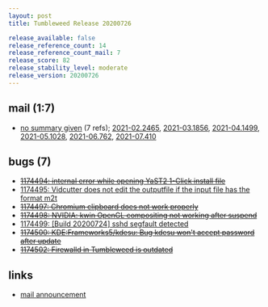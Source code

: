 ```yaml
---
layout: post
title: Tumbleweed Release 20200726

release_available: false
release_reference_count: 14
release_reference_count_mail: 7
release_score: 82
release_stability_level: moderate
release_version: 20200726
---
```


## mail (1:7)

- [no summary given](https://lists.opensuse.org/archives/list/factory@lists.opensuse.org/thread/47M47M6QXNFHS4VBPAOJ2GEQPCWDB43L) (7 refs); [2021-02.2465](https://lists.opensuse.org/archives/list/factory@lists.opensuse.org/thread/47M47M6QXNFHS4VBPAOJ2GEQPCWDB43L), [2021-03.1856](https://lists.opensuse.org/archives/list/factory@lists.opensuse.org/thread/47M47M6QXNFHS4VBPAOJ2GEQPCWDB43L), [2021-04.1499](https://lists.opensuse.org/archives/list/factory@lists.opensuse.org/thread/47M47M6QXNFHS4VBPAOJ2GEQPCWDB43L), [2021-05.1028](https://lists.opensuse.org/archives/list/factory@lists.opensuse.org/thread/47M47M6QXNFHS4VBPAOJ2GEQPCWDB43L), [2021-06.762](https://lists.opensuse.org/archives/list/factory@lists.opensuse.org/thread/47M47M6QXNFHS4VBPAOJ2GEQPCWDB43L), [2021-07.410](https://lists.opensuse.org/archives/list/factory@lists.opensuse.org/thread/47M47M6QXNFHS4VBPAOJ2GEQPCWDB43L)

## bugs (7)

<!--more-->

- ~~[1174494: internal error while opening YaST2 1-Click install file](https://bugzilla.opensuse.org/show_bug.cgi?id=1174494)~~
- [1174495: Vidcutter does not edit the outputfile if the input file has the format m2t](https://bugzilla.opensuse.org/show_bug.cgi?id=1174495)
- ~~[1174497: Chromium clipboard does not work properly](https://bugzilla.opensuse.org/show_bug.cgi?id=1174497)~~
- ~~[1174498: NVIDIA: kwin OpenGL compositing not working after suspend](https://bugzilla.opensuse.org/show_bug.cgi?id=1174498)~~
- [1174499: \[Build 20200724\] sshd segfault detected](https://bugzilla.opensuse.org/show_bug.cgi?id=1174499)
- ~~[1174500: KDE:Frameworks5/kdesu: Bug  kdesu won't accept password after update](https://bugzilla.opensuse.org/show_bug.cgi?id=1174500)~~
- ~~[1174502: Firewalld in Tumbleweed is outdated](https://bugzilla.opensuse.org/show_bug.cgi?id=1174502)~~



## links

- [mail announcement](https://lists.opensuse.org/archives/list/factory@lists.opensuse.org/thread/47M47M6QXNFHS4VBPAOJ2GEQPCWDB43L)
